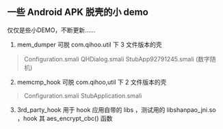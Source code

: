 ## 一些 Android APK 脱壳的小 demo

仅仅是些小DEMO，不断更新……

1. mem_dumper 可脱 com.qihoo.util 下 3 文件版本的壳
> Configuration.smali
> QHDialog.smali
> StubApp92791245.smali (数字随机)

2. memcmp_hook 可脱 com.qihoo,util 下 2 文件版本的壳
> Configuration.smali
> StubApplication.smali

3. 3rd_party_hook 用于 hook 应用自带的 libs ，测试用的 libshanpao_jni.so ，hook 其 aes_encrypt_cbc() 函数